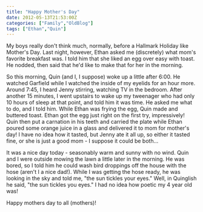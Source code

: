 ```yaml
---
title: "Happy Mother's Day"
date: 2012-05-13T21:53:00Z
categories: ["Family","OldBlog"]
tags: ["Ethan","Quin"]
---
```


My boys really don't think much, normally, before a Hallmark Holiday like Mother's Day. Last night, however, Ethan asked me (discretely) what mom's favorite breakfast was. I told him that she liked an egg over easy with toast. He nodded, then said that he'd like to make that for her in the morning.

So this morning, Quin (and I, I suppose) woke up a little after 6:00. He watched Garfield while I watched the inside of my eyelids for an hour more. Around 7:45, I heard Jenny stirring, watching TV in the bedroom. After another 15 minutes, I went upstairs to wake up my tweenager who had only 10 hours of sleep at that point, and told him it was time. He asked me what to do, and I told him. While Ethan was frying the egg, Quin made and buttered toast. Ethan got the egg just right on the first try, impressively! Quin then put a carnation in his teeth and carried the plate while Ethan poured some orange juice in a glass and delivered it to mom for mother's day! I have no idea how it tasted, but Jenny ate it all up, so either it tasted fine, or she is just a good mom - I suppose it could be both...

It was a nice day today - seasonably warm and sunny with no wind. Quin and I were outside mowing the lawn a little later in the morning. He was bored, so I told him he could wash bird droppings off the house with the hose (aren't I a nice dad!). While I was getting the hose ready, he was looking in the sky and told me, "the sun tickles your eyes." Well, in Quinglish he said, "the sun tickles you eyes." I had no idea how poetic my 4 year old was!

Happy mothers day to all (mothers)!
